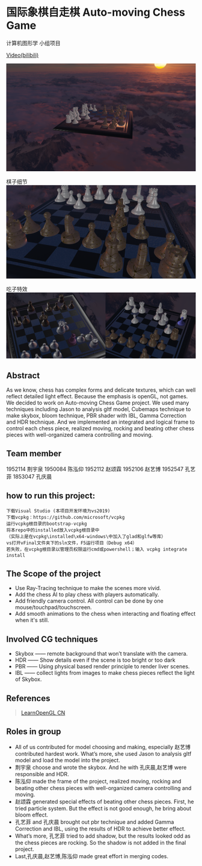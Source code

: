 # 国际象棋自走棋 Auto-moving Chess Game
计算机图形学 小组项目 

[Video(bilibili)](https://www.bilibili.com/video/BV1EY411a7FE/)

![main](result/main.jpg)

棋子细节
![close](result/close.jpg)

吃子特效
![eat](result/eat.jpg)

## Abstract 
As we know, chess has complex forms and delicate textures, which can well reflect detailed light effect. Because the emphasis is openGL, not games. We decided to work on Auto-moving Chess Game project. We used many techniques including Jason to analysis gltf model, Cubemaps technique to make skybox, bloom technique, PBR shader with IBL, Gamma Correction and HDR technique. And we implemented an integrated and logical frame to control each chess piece, realized moving, rocking and beating other chess pieces with well-organized camera controlling and moving.

## Team member
1952114 荆宇泉
1950084 陈泓仰
1952112 赵颂霖
1952106 赵艺博
1952547 孔艺菲
1853047 孔庆晨


## how to run this project:
```
下载Visual Studio (本项目开发环境为vs2019)
下载vcpkg：https://github.com/microsoft/vcpkg
运行vcpkg根目录的bootstrap-vcpkg
将本repo中的installed放入vcpkg根目录中
（实际上是在vcpkg\installed\x64-windows\中加入了glad和glfw等库）
vs打开vFinal文件夹下的sln文件，F5运行项目（Debug x64）
若失败，在vcpkg根目录以管理员权限运行cmd或powershell；输入 vcpkg integrate install
```

## The Scope of the project 
- Use Ray-Tracing technique to make the scenes more vivid.
- Add the chess AI to play chess with players automatically.
- Add friendly camera control. All control can be done by one mouse/touchpad/touchscreen.
- Add smooth animations to the chess when interacting and floating effect when it's still.

## Involved CG techniques 
- Skybox —— remote background that won’t translate with the camera.
- HDR —— Show details even if the scene is too bright or too dark
- PBR —— Using physical based render principle to render liver scenes.
- IBL —— collect lights from images to make chess pieces reflect the light of Skybox.

## References 
> [LearnOpenGL CN](https://learnopengl-cn.github.io/)

## Roles in group
-	All of us contributed for model choosing and making, especially 赵艺博 contributed hardest work. What’s more, she used Jason to analysis gltf model and load the model into the project.
-	荆宇泉 choose and wrote the skybox. And he with 孔庆晨,赵艺博 were responsible and HDR.
-	陈泓仰 made the frame of the project, realized moving, rocking and beating other chess pieces with well-organized camera controlling and moving.
-	赵颂霖 generated special effects of beating other chess pieces. First, he tried particle system. But the effect is not good enough, he bring about bloom effect.
-	孔艺菲 and 孔庆晨 brought out pbr technique and added Gamma Correction and IBL, using the results of HDR to achieve better effect.
-	What’s more, 孔艺菲 tried to add shadow, but the results looked odd as the chess pieces are rocking. So the shadow is not added in the final project.
-	Last,孔庆晨,赵艺博,陈泓仰 made great effort in merging codes.
